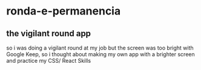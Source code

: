 # ronda-e-permanencia
## the vigilant round app
so i was doing a vigilant round at my job but the screen was too bright with Google Keep, so i thought about making my own app with a brighter screen and practice my CSS/ React Skills
